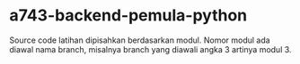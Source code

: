 # a743-backend-pemula-python

Source code latihan dipisahkan berdasarkan modul. Nomor modul ada diawal nama branch, misalnya branch yang diawali angka 3 artinya modul 3.